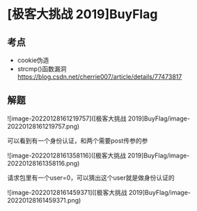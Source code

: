 # [极客大挑战 2019]BuyFlag

## 考点

- cookie伪造
- strcmp()函数漏洞   https://blog.csdn.net/cherrie007/article/details/77473817

## 解题

![image-20220128161219757]([极客大挑战 2019]BuyFlag/image-20220128161219757.png)

可以看到有一个身份认证，和两个需要post传参的参

![image-20220128161358116]([极客大挑战 2019]BuyFlag/image-20220128161358116.png)

请求包里有一个user=0，可以猜出这个user就是做身份认证的

![image-20220128161459371]([极客大挑战 2019]BuyFlag/image-20220128161459371.png)
